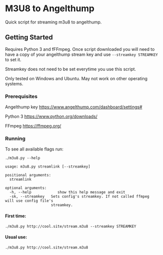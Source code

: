 # M3U8 to Angelthump

Quick script for streaming m3u8 to angelthump.

## Getting Started

Requires Python 3 and fFFmpeg. Once script downloaded you will need to have a copy of your angelthump stream key and use `--streamkey STREAMKEY`
to set it.

Streamkey does not need to be set everytime you use this script.

Only tested on Windows and Ubuntu. May not work on other operating systems.
### Prerequisites

Angelthump key https://www.angelthump.com/dashboard/settings#

Python 3 https://www.python.org/downloads/

FFmpeg https://ffmpeg.org/

### Running

To see all available flags run:

```
./m3u8.py --help
```

```
usage: m3u8.py streamlink [--streamkey]

positional arguments:
  streamlink

optional arguments:
  -h, --help            show this help message and exit
  -sk, --streamkey   Sets config's streamkey. If not called ffmpeg will use config file's 
                     streamkey.
```

#### First time:

```
./m3u8.py http://cool.site/stream.m3u8 --streamkey STREAMKEY
```

#### Usual use:
```
./m3u8.py http://cool.site/stream.m3u8
```
